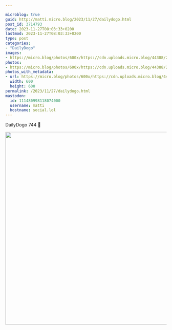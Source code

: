 ```yaml
---

microblog: true
guid: http://matti.micro.blog/2023/11/27/dailydogo.html
post_id: 3714793
date: 2023-11-27T08:03:33+0200
lastmod: 2023-11-27T08:03:33+0200
type: post
categories:
- "DailyDogo"
images:
- https://micro.blog/photos/600x/https://cdn.uploads.micro.blog/44388/2023/c52b07f4d0fd4562be419fa80abe0a93.jpg
photos:
- https://micro.blog/photos/600x/https://cdn.uploads.micro.blog/44388/2023/c52b07f4d0fd4562be419fa80abe0a93.jpg
photos_with_metadata:
- url: https://micro.blog/photos/600x/https://cdn.uploads.micro.blog/44388/2023/c52b07f4d0fd4562be419fa80abe0a93.jpg
  width: 600
  height: 600
permalink: /2023/11/27/dailydogo.html
mastodon:
  id: 111480998118074000
  username: matti
  hostname: social.lol
---
```

DailyDogo 744 🐶

<img src="https://micro.blog/photos/600x/https://blog.martin-haehnel.de/uploads/2023/c52b07f4d0fd4562be419fa80abe0a93.jpg" width="600" height="600" alt="" />
